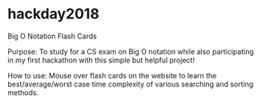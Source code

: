 # hackday2018
Big O Notation Flash Cards

Purpose: To study for a CS exam on Big O notation while also participating in my first hackathon with this simple but helpful project!

How to use: Mouse over flash cards on the website to learn the best/average/worst case time complexity of various searching and sorting methods.
